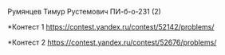 Румянцев Тимур Рустемович
ПИ-б-о-231 (2)

*Контест 1 https://contest.yandex.ru/contest/52142/problems/

*Контест 2 https://contest.yandex.ru/contest/52676/problems/



